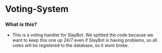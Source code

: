 # Voting-System
### What is this?
- This is a voting handler for SlayBot. We splitted the code because we want to keep this one up 24/7 even if SlayBot is having problems, so all votes will be registered to the database, so it wont broke.
